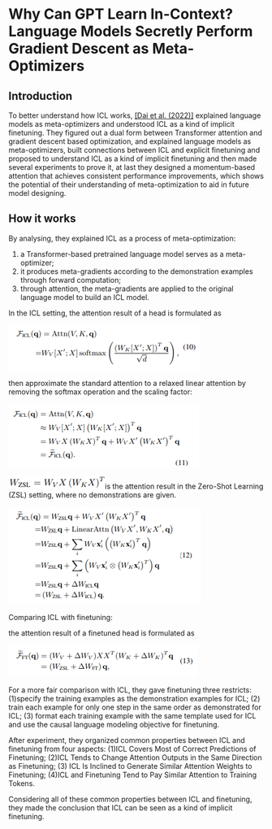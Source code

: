 # Why Can GPT Learn In-Context? Language Models Secretly Perform Gradient Descent as Meta-Optimizers

## Introduction

To better understand how ICL works, [\[Dai et al. (2022)\]](https://arxiv.org/abs/2212.10559) explained language models as meta-optimizers and understood ICL as a kind of implicit finetuning. They figured out a dual form between Transformer attention and gradient descent based optimization, and explained language models as meta-optimizers, built connections between ICL and explicit finetuning and proposed to understand ICL as a kind of implicit finetuning and then made several experiments to prove it, at last they designed a momentum-based attention that achieves consistent performance improvements, which shows the potential of their understanding of meta-optimization to aid in future model designing.

## How it works

By analysing, they explained ICL as a process of meta-optimization: 

1. a Transformer-based pretrained language model serves as a meta-optimizer;
2. it produces meta-gradients according to the demonstration examples through forward computation; 
3. through attention, the meta-gradients are applied to the original language model to build an ICL model.

 In the ICL setting, the attention result of a head is formulated as

![](./092254.png)

then approximate the standard attention to a relaxed linear attention by removing the softmax operation and the scaling factor:

![](./092305.png)

![](./092700.png)is the attention result in the Zero-Shot Learning (ZSL) setting, where no demonstrations are given.

![](./092313.png)

Comparing ICL with finetuning:

the attention result of a finetuned head is formulated as

![](./093540.png)

For a more fair comparison with ICL, they gave finetuning three restricts: (1)specify the training examples as the demonstration examples for ICL; (2) train each example for only one step in the same order as demonstrated for ICL; (3) format each training example with the same template used for ICL and use the causal language modeling objective for finetuning.

After experiment, they organized common properties between ICL and finetuning from four aspects: (1)ICL Covers Most of Correct Predictions of Finetuning; (2)ICL Tends to Change Attention Outputs in the Same Direction as Finetuning; (3) ICL Is Inclined to Generate Similar Attention Weights to Finetuning; (4)ICL and Finetuning Tend to Pay Similar Attention to Training Tokens.

Considering all of these common properties between ICL and finetuning, they made the conclusion that ICL can be seen as a kind of implicit finetuning.

